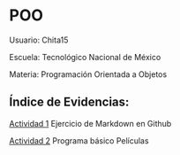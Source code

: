 # POO

Usuario: Chita15

Escuela: Tecnológico Nacional de México

Materia: Programación Orientada a Objetos   

## Índice de Evidencias:

[Actividad 1](./Setup/README.md) Ejercicio de Markdown en Github

[Actividad 2](./PELICULA/Program.cs) Programa básico Películas
